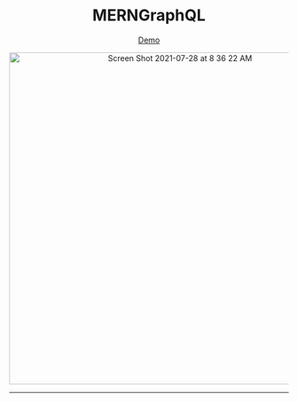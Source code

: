 <div align="center">

# MERNGraphQL

[Demo](https://merngraphql.netlify.app/)
          
<img align="center" width="600" alt="Screen Shot 2021-07-28 at 8 36 22 AM" src="https://user-images.githubusercontent.com/55470100/127323413-bb951336-3691-47eb-b832-14c5dc9b871d.png">

---

          
<!--           
## The Teck Stack

<div align="left">

<pre>

- MongoDB
- Express
- React
- Node.js
- GraphQL
          


</pre>

</div>

---

## Dependencies

<div align="left">

<pre>

- @apollo/react-hooks
- apollo-cache-inmemory
- apollo-link-http
- apollo-client
- jwt-decode
- apollo-link-context



</pre>

</div> -->

</div>

